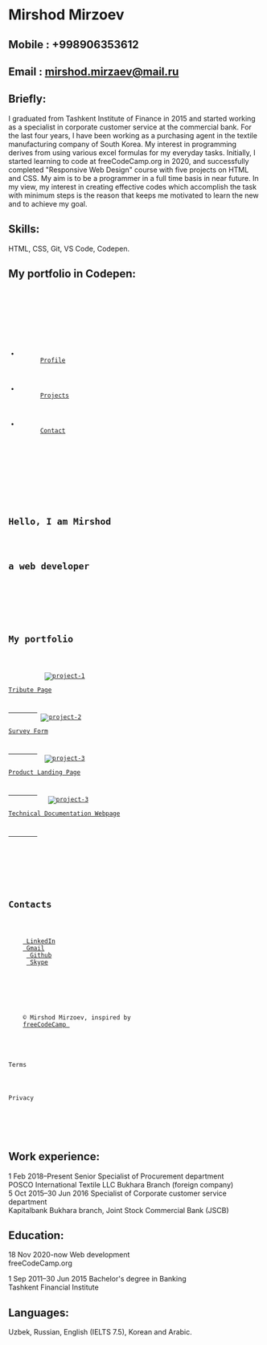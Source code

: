 # Mirshod Mirzoev

## Mobile : +998906353612

## Email : mirshod.mirzaev@mail.ru

## Briefly:

I graduated from Tashkent Institute of Finance in 2015 and started working as a specialist in corporate customer service at the commercial bank. For the last four years, I have been working as a purchasing agent in the textile manufacturing company of South Korea. My interest in programming derives from using various excel formulas for my everyday tasks. Initially, I started learning to code at freeCodeCamp.org in 2020, and successfully completed "Responsive Web Design" course with five projects on HTML and CSS. My aim is to be a programmer in a full time basis in near future. In my view, my interest in creating effective codes which accomplish the task with minimum steps is the reason that keeps me motivated to learn the new and to achieve my goal.  

## Skills:  

HTML, CSS, Git, VS Code, Codepen.

## My portfolio in Codepen:

<code>
<style>

@import url('https://fonts.googleapis.com/css2?family=Open+Sans:wght@300&display=swap');

/*background-color: #2d3645;*/

* {
  box-sizing: border-box;
  margin: 0;
  padding: 0;
  font-family: 'Open Sans', sans-serif;
  color: white;
  max-width: 100vw;
}
html {
  box-sizing: border-box;
  width: 100%;
}

@media (max-width: 460px) {
  html {
    font-size: 75%;
  }
}

a {
  text-decoration: none;
  font-weight: bold;
}
.nav {
  display: flex;
  justify-content: flex-end;
  position: fixed;
  background: #11102b;
  width: 100%;
  top: 0;
  left: 0;
  z-index: 111;
}
nav a {
  font-size: 1.325rem;
  padding: 1.5rem;
  display: block;
}
.nav-buttons {
  display: flex;
  margin-right: 2rem;
  list-style: none;
}
.nav-buttons a:hover {
  background: #7d0615;
}
@media (max-width: 460px) {
  .nav {
    justify-content: center;
  }
}
#welcome-section {
  display: flex;
  flex-direction: column;
  justify-content: center;
  align-items: center;
  text-align: center;
  width: 100%;
  height: 100vh;
  background-image: url("https://media-exp1.licdn.com/dms/image/C561BAQGpxRlo9gp3cQ/company-background_10000/0/1548686474966?e=2159024400&v=beta&t=kc7MUYbXutHt2pvcb6ljpEcvhyp7jMLZf_OlSEnuh0M");
}

#welcome-section h1 {
  font-size: 3rem;
  font-weight: 600;
}
#welcome-section h2 {
  font-size: 2rem;
  font-weight: 500;
  letter-spacing: 0.125rem;
}
#projects {
  text-align: center;
  padding: 3rem;
  background: #35364f;
}
.portfolio-title {
  max-width: 700px;
  margin: 0 auto 3rem;
  font-size: 2rem;
  font-weight: 400;
}
.projects-grid {
  display: grid;
  grid-template-columns: repeat(auto-fit, minmax(500px, 1fr));
  grid-gap: 4rem;
}
@media (max-width: 460px) {
    .projects-grid {
      display: flex;
      flex-direction: column;
    }
}
.project-image {
  display: block;
  width: 100%;
  height: 400px;
  object-fit: contain;
  background: linear-gradient(135deg, #e1e1e1 25%, transparent 25%) -50px 0,
    linear-gradient(225deg, #e1e1e1 25%, transparent 25%) -50px 0,
    linear-gradient(315deg, #e1e1e1 25%, transparent 25%),
    linear-gradient(45deg, #e1e1e1 25%, transparent 25%);
  background-size: 100px 100px;
  background-color: #cfd8dc;
}
@media (max-width: 460px) {
  .project-image {
    height: 200px;
  }
}
.project-tile {
  background: #28293d;
  box-shadow: 1px 1px 2px rgba(0, 0, 0, 0.5);
  border-radius: 2px;
}
.project-title {
  font-size: 1.1rem;
  padding: 0.8rem;
  letter-spacing: 0.125rem;
  transition: transform 0.2s ease;
}
.project:hover {
  .project-title {transform: scale(1.1);}
}
#contacts {
  display: flex;
  align-items: center;
  justify-content: center;
  flex-direction: column;
  background: #26223d;
  padding: 15px;
}
.contacts-heading {
  max-width: 700px;
  font-size: 1.8rem;
  font-weight: 400;
}
.contact-list {
  display: flex;
  justify-content: center;
  width: 100%;
  max-width: 980px;
  margin-top: 1rem;
}
.contact-button {
  font-size: 1.4rem;
  display: inline-block;
  padding: 0.5rem 2rem;
  transition: transform 0.2s ease;

}
.contact-button:hover {
  transform: scale(1.1);
  font-weight: 400;
}
@media (max-width: 460px) {
  .contact-list {
    display: grid;
    grid-template-columns: auto auto;
    padding: 10px;
  }
}

footer {
  background-color: #26223d;
  display: flex;
  justify-content: center;
  padding: 1.5rem 3rem;
}
footer p {
  color: #929294;
  padding: 0rem 1.5rem;
}
@media (max-width: 460px) {
  footer {
    flex-direction: column;
    text-align: center;
  }  
}
</style>
<link
  rel="stylesheet"
  href="https://use.fontawesome.com/releases/v5.8.2/css/all.css"
  integrity="sha384-oS3vJWv+0UjzBfQzYUhtDYW+Pj2yciDJxpsK1OYPAYjqT085Qq/1cq5FLXAZQ7Ay"
  crossorigin="anonymous"
/>
<nav id="navbar" class="nav">
  <ul class="nav-buttons">
    <li>
      <a href="#welcome-section">Profile</a>
    </li>
    <li>
      <a href="#projects">Projects</a>
    </li>
    <li>
      <a href="#contacts">Contact</a>
    </li>
  </ul>
</nav>
<div class="portfolio">
  <section id="welcome-section">  
    <h1>Hello, I am Mirshod</h1>
    <h2>a web developer</h2>
  </section> 
  <section id="projects">
      <h1 class="portfolio-title">My portfolio</h1>
        <div class="projects-grid">
          <a href="https://codepen.io/MirshodM/full/ZEpYdmX" class="project-tile" target="_blank"><img class="project-image" src="https://raw.githubusercontent.com/Mirshod-rgb/das/main/MF%20fcc.JPG" alt="project-1"><p class="project-title">Tribute Page</p>
        </a>
         <a href="https://codepen.io/MirshodM/full/mdrwROj" class="project-tile" target="_blank"><img class="project-image" src="https://raw.githubusercontent.com/Mirshod-rgb/das/main/lemonform.JPG" alt="project-2"><p class="project-title">Survey Form</p>
        </a>
          <a href="https://codepen.io/MirshodM/full/bGwYZVr" class="project-tile" target="_blank"><img class="project-image" src="https://raw.githubusercontent.com/Mirshod-rgb/das/main/Prlandpage.JPG" alt="project-3"><p class="project-title">Product Landing Page</p>
        </a>
           <a href="https://codepen.io/MirshodM/full/bGwJBEQ" class="project-tile" target="_blank"><img class="project-image" src="https://raw.githubusercontent.com/Mirshod-rgb/das/main/Techdocpage.JPG" alt="project-3"><p class="project-title">Technical Documentation Webpage</p>
        </a>
    </div>
  </section>
  <section id="contacts" class="contacts">
    <h1 class="contacts-heading">Contacts</h1>
  <div class="contact-list">
    <a href="https://uz.linkedin.com/in/mirshod-mirzoev-6b575779" target="_blank" class="contact-button"><i class="fab fa-linkedin-in"></i> LinkedIn</a>
    <a href="https://www.google.com/intl/ru/gmail/about/" target="_blank" class="contact-button"><i class="fas fa-envelope-open-text"></i> Gmail</a>
     <a href="https://github.com/Mirshod-rgb" target="_blank" id="profile-link" class="contact-button"><i class="fab fa-github-square"></i> Github</a>
     <a href="https://www.skype.com/ru/" target="_blank" class="contact-button"><i class="fab fa-skype"></i> Skype</a>
    </div>
  </section>
</div>
<footer><p>
    &copy; Mirshod Mirzoev, inspired by
    <a href="https://www.freecodecamp.com/" target="_blank"
      >freeCodeCamp <i class="fab fa-free-code-camp"></i
    ></a>
  </p>
  <br><p>Terms</p> 
  <p>Privacy</p>
  </footer>

</code>

## Work experience:

1 Feb 2018–Present	Senior Specialist of Procurement department <br>
	POSCO International Textile LLC Bukhara Branch (foreign company)<br>
5 Oct 2015–30 Jun 2016	Specialist of Corporate customer service department<br>
	Kapitalbank Bukhara branch, Joint Stock Commercial Bank (JSCB)<br>
  
## Education:

18 Nov 2020-now Web development <br>
  freeCodeCamp.org<br>

1 Sep 2011–30 Jun 2015	Bachelor's degree in Banking<br>
	Tashkent Financial Institute <br>

## Languages:
	
Uzbek, Russian, English (IELTS 7.5), Korean and Arabic.

